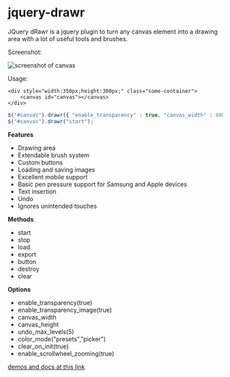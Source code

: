 # jquery-drawr
JQuery dRawr is a jquery plugin to turn any canvas element into a drawing area with a lot of useful tools and brushes.

Screenshot:

![screenshot of canvas](https://rawrfl.es/jquery-drawr/images/canvas.jpg "Screenshot of canvas with tools")

Usage:

```
<div style="width:350px;height:300px;" class="some-container">
	<canvas id="canvas"></canvas>
</div>
```

```javascript
$("#canvas").drawr({ "enable_transparency" : true, "canvas_width" : 800, "canvas_height" : 800 });
$("#canvas").drawr("start");
```
**Features**

- Drawing area
- Extendable brush system
- Custom buttons
- Loading and saving images
- Excellent mobile support
- Basic pen pressure support for Samsung and Apple devices
- Text insertion
- Undo
- Ignores unintended touches

**Methods**

- start
- stop
- load
- export
- button
- destroy
- clear

**Options**

- enable_transparency(true)
- enable_transparency_image(true)
- canvas_width
- canvas_height
- undo_max_levels(5)
- color_mode("presets","picker")
- clear_on_init(true)
- enable_scrollwheel_zooming(true)

[demos and docs at this link](https://rawrfl.es/jquery-drawr/ "demos and docs at this link")

